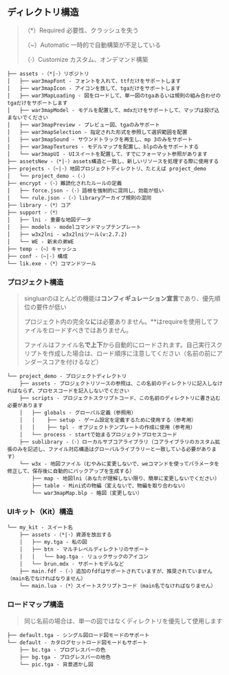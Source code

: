 ## ディレクトリ構造

> （*）Required 必要性、クラッシュを失う
>
> （~）Automatic 一時的で自動構築が不足している
>
> （·）Customize カスタム、オンデマンド構築

```
├── assets -（*|·）リポジトリ
│   ├── war3mapFont - フォントを入れて、ttfだけをサポートします
│   ├── war3mapIcon - アイコンを放して、tgaだけをサポートします
│   ├── war3MapLoading - 図をロードして、単一図のtgaあるいは規則の組み合わせのtgaだけをサポートします
│   ├── war3mapModel - モデルを配置して、mdxだけをサポートして、マップは投げ込まないでください
│   ├── war3mapPreview - プレビュー図、tgaのみサポート
│   ├── war3mapSelection - 指定された形式を参照して選択範囲を配置
│   ├── war3mapSound - サウンドトラックを再生し、mp 3のみをサポート
│   ├── war3mapTextures - モデルマップを配置し、blpのみをサポートする
│   └── war3mapUI - UIスイートを配置して、すでにフォーマット参照があります
├── assetsNew -（*|·）assets構造と一致し、新しいリソースを処理する際に使用する
├── projects -（~|·）地図プロジェクトディレクトリ、たとえば project_demo
│   └── project_demo -（·）
├── encrypt -（·）難読化されたルールの定義
│   ├── force.json -（·）語根を強制的に混同し、効能が低い
│   └── rule.json -（·）libraryアーカイブ規則の混同
├── library -（*）コア
├── support -（*）
│   ├── lni - 重要な地図データ
│   ├── models - modelコマンドマップテンプレート
│   ├── w3x2lni - w3x2lniツール(v:2.7.2)
│   └── WE - 新末の弟WE
├── temp -（~）キャッシュ
├── conf -（~|·）構成
└── lik.exe -（*）コマンドツール
```

### プロジェクト構造

> singluarのほとんどの機能は**コンフィギュレーション宣言**であり、優先順位の要件が低い
>
> プロジェクト内の完全な**に**は必要ありません。**はrequireを使用してファイルをロードすべきではありません。
>
> ファイルはファイル名**で上下**から自動的にロードされます。自己実行スクリプトを作成した場合は、ロード順序に注意してください（名前の前にアンダースコアを付けるなど）

```
└── project_demo - プロジェクトディレクトリ
    ├── assets - プロジェクトリソースの参照は、この名前のディレクトリに記入しなければならず、プロセスコードを記入しないでください
    ├── scripts - プロジェクトスクリプトコード、この名前のディレクトリに書き込む必要があります
    │   ├── globals - グローバル定義（参照用）
    │   │    ├── setup - ゲーム設定を定義するために使用する（参考用）
    │   │    ├── tpl - オブジェクトテンプレートの作成に使用（参考用）
    │   └── process - startで始まるプロジェクトプロセスコード
    ├── sublibrary -（·）ローカルサブコアライブラリ（コアライブラリのカスタム拡張のみを記述し、ファイル対応構造はグローバルライブラリーと一致している必要があります）
    └── w3x - 地図ファイル（むやみに変更しないで、weコマンドを使ってパラメータを修正して、保存後に自動的にバックアップを生成する）
        ├── map - 地図lni（あなたが理解しない限り、簡単に変更しないでください）
        ├── table - Mini式の物編（変えないで、物編を取り合わない）
        └── war3mapMap.blp - 略図（変更しない）
```

### UIキット（Kit）構造

```
└── my_kit - スイート名
    ├── assets -（*|·）資源を放出する
    │   ├── my.tga - 私の図
    │   ├── btn - マルチレベルディレクトリのサポート
    │   │   └── bag.tga - リュックサックのアイコン
    │   └── brun.mdx - サポートモデルなど
    ├── main.fdf -（·）追加のfdfはサポートされていますが、推奨されていません（main名でなければなりません）
    └── main.lua -（*）スイートスクリプトコード（main名でなければなりません）
```

### ロードマップ構造

> 同じ名前の場合は、単一の図ではなくディレクトリを優先して使用します

```
├── default.tga - シングル図ロード図モードのサポート
└── default - カタログセットロード図モードもサポート
    ├── bc.tga - プログレスバーの色
    ├── bg.tga - プログレスバーの地色
    └── pic.tga - 背景透かし図
```

